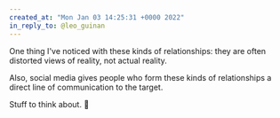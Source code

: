 ```yaml
---
created_at: "Mon Jan 03 14:25:31 +0000 2022"
in_reply_to: @leo_guinan
---
```


One thing I've noticed with these kinds of relationships: they are often distorted views of reality, not actual reality.

Also, social media gives people who form these kinds of relationships a direct line of communication to the target.

Stuff to think about. 🤔